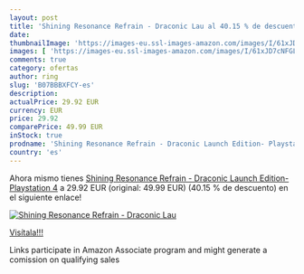 ```yaml
---
layout: post
title: 'Shining Resonance Refrain - Draconic Lau al 40.15 % de descuento'
date: 
thumbnailImage: 'https://images-eu.ssl-images-amazon.com/images/I/61xJD7cNFGL._SL200_.jpg'
images: [ 'https://images-eu.ssl-images-amazon.com/images/I/61xJD7cNFGL._SL200_.jpg' ]
comments: true
category: ofertas
author: ring
slug: 'B07BBBXFCY-es'
description:
actualPrice: 29.92 EUR
currency: EUR
price: 29.92
comparePrice: 49.99 EUR
inStock: true
prodname: 'Shining Resonance Refrain - Draconic Launch Edition- Playstation 4'
country: 'es'
---
```


Ahora mismo tienes [Shining Resonance Refrain - Draconic Launch Edition- Playstation 4](https://www.amazon.es/dp/B07BBBXFCY/?tag=tolees-21) a 29.92 EUR (original: 49.99 EUR) (40.15 %  de descuento) en el siguiente enlace!

[![Shining Resonance Refrain - Draconic Lau](https://images-eu.ssl-images-amazon.com/images/I/61xJD7cNFGL._SL200_.jpg)](https://www.amazon.es/dp/B07BBBXFCY/?tag=tolees-21)

[Visítala!!!](https://www.amazon.es/dp/B07BBBXFCY/?tag=tolees-21)

Links participate in Amazon Associate program and might generate a comission on qualifying sales
